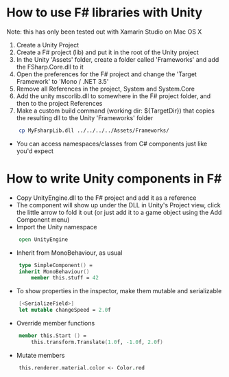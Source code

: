 How to use F# libraries with Unity
==================================

Note: this has only been tested out with Xamarin Studio on Mac OS X

1. Create a Unity Project
2. Create a F# project (lib) and put it in the root of the Unity project
3. In the Unity 'Assets' folder, create a folder called 'Frameworks' and add the FSharp.Core.dll to it
4. Open the preferences for the F# project and change the 'Target Framework' to 'Mono / .NET 3.5'
5. Remove all References in the project, System and System.Core
6. Add the unity mscorlib.dll to somewhere in the F# project folder, and then to the project References
7. Make a custom build command (working dir: ${TargetDir}) that copies the resulting dll to the Unity 'Frameworks' folder

```bash
    cp MyFsharpLib.dll ../../../../Assets/Frameworks/
```

* You can access namespaces/classes from C# components just like you'd expect

How to write Unity components in F#
===================================

* Copy UnityEngine.dll to the F# project and add it as a reference
* The component will show up under the DLL in Unity's Project view, click the little arrow to fold it out (or just add it to a game object using the Add Component menu)
* Import the Unity namespace

```fsharp
    open UnityEngine
```

* Inherit from MonoBehaviour, as usual

```fsharp
    type SimpleComponent() =
    inherit MonoBehaviour()
        member this.stuff = 42
```

* To show properties in the inspector, make them mutable and serializable

```fsharp
    [<SerializeField>]
    let mutable changeSpeed = 2.0f
```

* Override member functions

```fsharp
    member this.Start () = 
        this.transform.Translate(1.0f, -1.0f, 2.0f)
```

* Mutate members

```fsharp
    this.renderer.material.color <- Color.red
```

